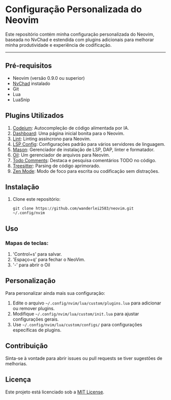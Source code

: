 # Configuração Personalizada do Neovim
<!--FIX: Minhas configurações personalizadas.-->
Este repositório contém minha configuração personalizada do Neovim, baseada no NvChad e estendida com plugins adicionais para melhorar minha produtividade e experiência de codificação.
___
## Pré-requisitos

- Neovim (versão 0.9.0 ou superior)
- [NvChad](https://nvchad.github.io/) instalado
- Git
- Lua 
- LuaSnip


## Plugins Utilizados

1. [Codeium](https://github.com/Exafunction/codeium.vim): Autocompleção de código alimentada por IA.
2. [Dashboard](https://github.com/glepnir/dashboard-nvim): Uma página inicial bonita para o Neovim.
3. [Lint](https://github.com/mfussenegger/nvim-lint): Linting assíncrono para Neovim.
4. [LSP Config](https://github.com/neovim/nvim-lspconfig): Configurações padrão para vários servidores de linguagem.
5. [Mason](https://github.com/williamboman/mason.nvim): Gerenciador de instalação de LSP, DAP, linter e formatador.
6. [Oil](https://github.com/stevearc/oil.nvim): Um gerenciador de arquivos para Neovim.
7. [Todo Comments](https://github.com/folke/todo-comments.nvim): Destaca e pesquisa comentários TODO no código.
8. [Treesitter](https://github.com/nvim-treesitter/nvim-treesitter): Parsing de código aprimorado.
9. [Zen Mode](https://github.com/folke/zen-mode.nvim): Modo de foco para escrita ou codificação sem distrações.

## Instalação

1. Clone este repositório:
   ```
   git clone https://github.com/wanderlei2583/neovim.git ~/.config/nvim
   ```

## Uso

### Mapas de teclas:
1. 'Control+s' para salvar.
2. 'Espaço+q' para fechar o NeoVim.
3. '-' para abrir o Oil

## Personalização

Para personalizar ainda mais sua configuração:

1. Edite o arquivo `~/.config/nvim/lua/custom/plugins.lua` para adicionar ou remover plugins.
2. Modifique `~/.config/nvim/lua/custom/init.lua` para ajustar configurações gerais.
3. Use `~/.config/nvim/lua/custom/configs/` para configurações específicas de plugins.

## Contribuição

Sinta-se à vontade para abrir issues ou pull requests se tiver sugestões de melhorias.

## Licença

Este projeto está licenciado sob a [MIT License](LICENSE).
